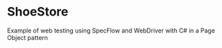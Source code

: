 ShoeStore
=========

Example of web testing using SpecFlow and WebDriver with C# in a Page Object pattern
